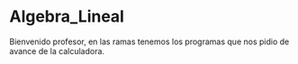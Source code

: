 # Algebra_Lineal

Bienvenido profesor, en las ramas tenemos los programas que nos pidio de avance de la calculadora.
